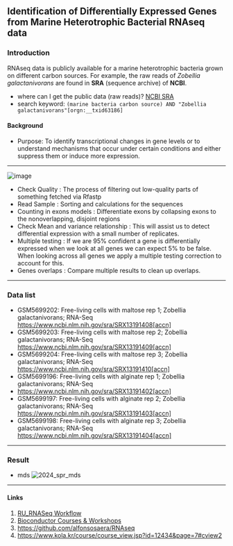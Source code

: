 ## Identification of Differentially Expressed Genes from Marine Heterotrophic Bacterial RNAseq data
### Introduction
RNAseq data is publicly available for a marine heterotrophic bacteria grown on different carbon sources. For example, the raw reads of *Zobellia galactanivorans* are found in **SRA** (sequence archive) of **NCBI**.
  - where can I get the public data (raw reads)? [NCBI SRA](https://www.ncbi.nlm.nih.gov/sra)
  - search keyword: `(marine bacteria carbon source) AND "Zobellia galactanivorans"[orgn:__txid63186] `

#### Background
* Purpose: To identify transcriptional changes in gene levels or to understand mechanisms that occur under certain conditions and either suppress them or induce more expression.
-------
![image](https://github.com/igchoi/IBT618-SystemsBiotechnology/assets/165700031/1ac46226-16a1-4c94-a514-24e8c32f4599)

  - Check Quality : The process of filtering out low-quality parts of something fetched via Rfastp
  - Read Sample : Sorting and calculations for the sequences 
  - Counting in exons models : Differentiate exons by collapsing exons to the nonoverlapping, disjoint regions
  - Check Mean and variance relationship : This will assist us to detect differential expression with a small number of replicates.
  - Multiple testing : If we are 95% confident a gene is differentially expressed when we look at all genes we can expect 5% to be false. When looking across all genes we apply a multiple testing correction to account for this.
  - Genes overlaps : Compare multiple results to clean up overlaps.

------
### Data list
  
  - GSM5699202: Free-living cells with maltose rep 1; Zobellia galactanivorans; RNA-Seq   
 https://www.ncbi.nlm.nih.gov/sra/SRX13191408[accn]
  - GSM5699203: Free-living cells with maltose rep 2; Zobellia galactanivorans; RNA-Seq    
https://www.ncbi.nlm.nih.gov/sra/SRX13191409[accn]
  - GSM5699204: Free-living cells with maltose rep 3; Zobellia galactanivorans; RNA-Seq    
https://www.ncbi.nlm.nih.gov/sra/SRX13191410[accn]
  - GSM5699196: Free-living cells with alginate rep 1; Zobellia galactanivorans; RNA-Seq
  - https://www.ncbi.nlm.nih.gov/sra/SRX13191402[accn]
  - GSM5699197: Free-living cells with alginate rep 2; Zobellia galactanivorans; RNA-Seq   
https://www.ncbi.nlm.nih.gov/sra/SRX13191403[accn]
  - GSM5699198: Free-living cells with alginate rep 3; Zobellia galactanivorans; RNA-Seq   
https://www.ncbi.nlm.nih.gov/sra/SRX13191404[accn]
------
### Result
 - mds
![2024_spr_mds](https://github.com/igchoi/IBT618-SystemsBiotechnology/assets/165700031/60a02f2b-b998-41b8-b187-19e853df59d0)


------
#### Links
1. [RU_RNASeq Workflow](https://rockefelleruniversity.github.io/RU_RNAseq/)
2. [Bioconductor Courses & Workshops](https://www.bioconductor.org/help/course-materials/)
3. https://github.com/alfonsosaera/RNAseq
4. https://www.kola.kr/course/course_view.jsp?id=12434&page=7#cview2
